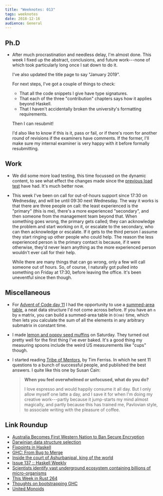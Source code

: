 ```yaml
---
title: "Weeknotes: 013"
tags: weeknotes
date: 2018-12-16
audience: General
---
```


## Ph.D

- After much procrastination and needless delay, I'm almost done.
  This week I fixed up the abstract, conclusions, and future
  work---none of which took particularly long once I sat down to do
  it.

  I've also updated the title page to say "January 2019".

  For next steps, I've got a couple of things to check:

  - That all the code snippets I give have type signatures.
  - That each of the three "contribution" chapters says how it applies
    beyond Haskell.
  - That I haven't accidentally broken the university's formatting
    requirements.

  Then I can resubmit!

  I'd also like to know if this is it, pass or fail, or if there's
  room for another round of revisions if the examiners have comments.
  If the former, I'll make sure my internal examiner is very happy
  with it before formally resubmitting.

## Work

- We did some more load testing, this time focussed on the dynamic
  content, to see what effect the changes made since the [previous
  load test][] have had.  It's much better now.

- This week I've been on call for out-of-hours support since 17:30 on
  Wednesday, and will be until 09:30 next Wednesday.  The way it works
  is that there are three people on call: the least experienced is the
  "primary" (this is me), there's a more experienced "secondary", and
  then someone from the management team beyond that.  When something
  goes wrong, the primary gets called; they can acknowledge the
  problem and start working on it, or escalate to the secondary, who
  can then acknowledge or escalate.  If it gets to the third person I
  assume they start ringing up other people who could help.  The
  reason the less experienced person is the primary contact is
  because, if it were otherwise, they'd never learn anything as the
  more experienced person wouldn't ever call for their help.

  While there are many things that can go wrong, only a few will call
  someone out of hours.  So, of course, I naturally got pulled into
  something on Friday at 17:30, before leaving the office.  It's been
  uneventful since then though.

[previous load test]: weeknotes-012.html

## Miscellaneous

- For [Advent of Code day 11][] I had the opportunity to use a
  [summed-area table][], a neat data structure I'd not come across
  before.  If you have an `n` by `m` matrix, you can build a
  summed-area table in `O(nm)` time, which then lets you calculate the
  sum of all the elements in any arbitrary submatrix in constant time.

- I made [lemon and poppy seed muffins][] on Saturday.  They turned
  out pretty well for the first thing I've ever baked.  It's a good
  thing my measuring spoons include the weird US measurements like
  "cups" though.

- I started reading [Tribe of Mentors][], by Tim Ferriss.  In which he
  sent 11 questions to a bunch of successful people, and published the
  best answers.  I quite like this one by Susan Cain:

  > **When you feel overwhelmed or unfocused, what do you do?**
  >
  > I love espresso and would happily consume it all day.  But I only
  > allow myself one latte a day, and I save it for when I'm doing my
  > creative work---partly because it jump-starts my mind almost
  > magically, and partly because this has trained me, Pavlovian
  > style, to associate writing with the pleasure of coffee.

[Advent of Code day 11]: https://adventofcode.com/2018/day/11
[summed-area table]: https://en.wikipedia.org/wiki/Summed-area_table
[lemon and poppy seed muffins]: https://www.a-kitchen-addiction.com/bakery-style-lemon-poppy-seed-muffins/
[Tribe of Mentors]: https://tribeofmentors.com/

## Link Roundup

- [Australia Becomes First Western Nation to Ban Secure Encryption](https://www.extremetech.com/internet/281991-australia-becomes-first-western-nation-to-ban-secure-encryption)
- [Darwinian data structure selection](https://blog.acolyer.org/2018/12/14/darwinian-data-structure-selection/)
- [Fixpoints in Haskell](https://medium.com/@cdsmithus/fixpoints-in-haskell-294096a9fc10)
- [GHC: From Bug to Merge](http://neilmitchell.blogspot.com/2018/12/ghc-from-bug-to-merge.html)
- [Inside the court of Ashurbanipal, king of the world](https://www.1843magazine.com/culture/look-closer/inside-the-court-of-ashurbanipal-king-of-the-world)
- [Issue 137 :: Haskell Weekly](https://haskellweekly.news/issues/137.html)
- [Scientists identify vast underground ecosystem containing billions of micro-organisms](https://www.theguardian.com/science/2018/dec/10/tread-softly-because-you-tread-on-23bn-tonnes-of-micro-organisms)
- [This Week in Rust 264](https://this-week-in-rust.org/blog/2018/12/11/this-week-in-rust-264/)
- [Thoughts on bootstrapping GHC](http://www.joachim-breitner.de/blog/748-Thoughts_on_bootstrapping_GHC)
- [United Monoids](https://blogs.ncl.ac.uk/andreymokhov/united-monoids/)
